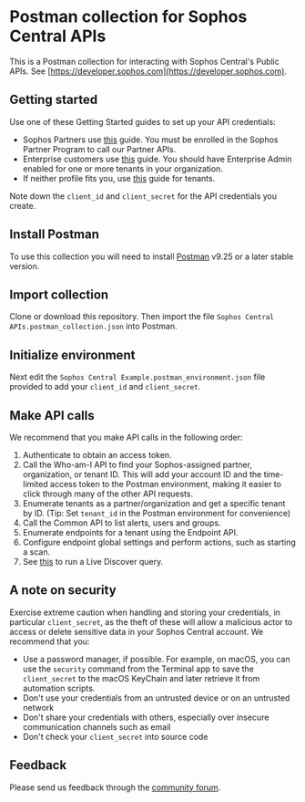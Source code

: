 # Postman collection for Sophos Central APIs

This is a Postman collection for interacting with Sophos Central's Public APIs. See [https://developer.sophos.com](https://developer.sophos.com).

## Getting started

Use one of these Getting Started guides to set up your API credentials:

- Sophos Partners use [this](https://developer.sophos.com/getting-started) guide. You must be enrolled in the Sophos Partner Program to call our Partner APIs.
- Enterprise customers use [this](https://developer.sophos.com/getting-started-organization) guide. You should have Enterprise Admin enabled for one or more tenants in your organization.
- If neither profile fits you, use [this](https://developer.sophos.com/getting-started-tenant) guide for tenants.

Note down the `client_id` and `client_secret` for the API credentials you create.

## Install Postman

To use this collection you will need to install [Postman](https://www.getpostman.com/downloads/) v9.25 or a later stable version.

## Import collection

Clone or download this repository. Then import the file `Sophos Central APIs.postman_collection.json` into Postman.

## Initialize environment

Next edit the `Sophos Central Example.postman_environment.json` file provided to add your `client_id` and `client_secret`.

## Make API calls

We recommend that you make API calls in the following order:

1. Authenticate to obtain an access token.
1. Call the Who-am-I API to find your Sophos-assigned partner, organization, or tenant ID. This will add your account ID and the time-limited access token to the Postman environment, making it easier to click through many of the other API requests.
1. Enumerate tenants as a partner/organization and get a specific tenant by ID. (Tip: Set `tenant_id` in the Postman environment for convenience)
1. Call the Common API to list alerts, users and groups.
1. Enumerate endpoints for a tenant using the Endpoint API.
1. Configure endpoint global settings and perform actions, such as starting a scan.
1. See [this](https://developer.sophos.com/getting-started-with-live-discover) to run a Live Discover query.

## A note on security️

Exercise extreme caution when handling and storing your credentials, in particular `client_secret`, as the theft of these will allow a malicious actor to access or delete sensitive data in your Sophos Central account. We recommend that you:

- Use a password manager, if possible. For example, on macOS, you can use the `security` command from the Terminal app to save the `client_secret` to the macOS KeyChain and later retrieve it from automation scripts.
- Don't use your credentials from an untrusted device or on an untrusted network
- Don't share your credentials with others, especially over insecure communication channels such as email
- Don't check your `client_secret` into source code

## Feedback

Please send us feedback through the [community forum](https://community.sophos.com/developer/sophos-central-api/f/feedback-issues/120782/help-feedback).

